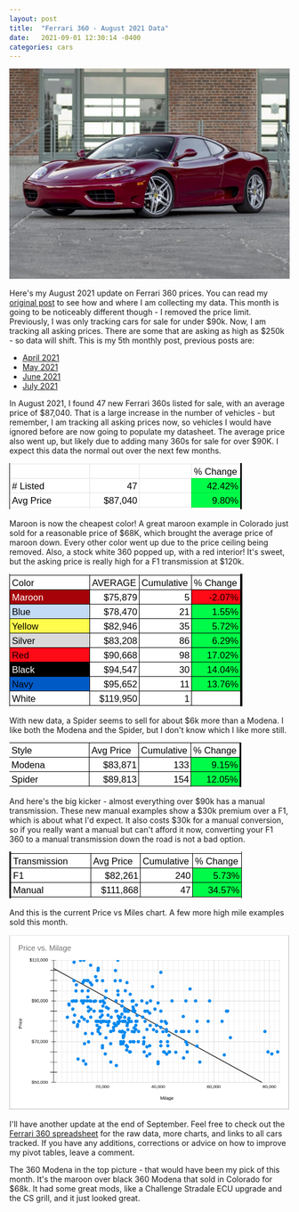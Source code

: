 ```yaml
---
layout: post
title:  "Ferrari 360 - August 2021 Data"
date:   2021-09-01 12:30:14 -0400
categories: cars
---
```


![August 2021](/images/360-aug2021/360.jpg)

Here's my August 2021 update on Ferrari 360 prices. You can read my [original post](https://rskelton.com/ferrari-360-april-2021-data/) to see how and where I am collecting my data. This month is going to be noticeably different though - I removed the price limit. Previously, I was only tracking cars for sale for under $90k. Now, I am tracking all asking prices. There are some that are asking as high as $250k - so data will shift. This is my 5th monthly post, previous posts are:
* [April 2021](https://rskelton.com/ferrari-360-april-2021-data/)
* [May 2021](https://rskelton.com/ferrari-360-may-2021-data/)
* [June 2021](https://rskelton.com/ferrari-360-june-2021-data/)
* [July 2021](https://rskelton.com/ferrari-360-july-2021-data/)

In August 2021, I found 47 new Ferrari 360s listed for sale, with an average price of $87,040. That is a large increase in the number of vehicles - but remember, I am tracking all asking prices now, so vehicles I would have ignored before are now going to populate my datasheet. The average price also went up, but likely due to adding many 360s for sale for over $90K. I expect this data the normal out over the next few months. 

![August 2021](/images/360-aug2021/overall.png)

Maroon is now the cheapest color! A great maroon example in Colorado just sold for a reasonable price of $68K, which brought the average price of maroon down. Every other color went up due to the price ceiling being removed. Also, a stock white 360 popped up, with a red interior! It's sweet, but the asking price is really high for a F1 transmission at $120k. 

![August 2021](/images/360-aug2021/color.png)

With new data, a Spider seems to sell for about $6k more than a Modena. I like both the Modena and the Spider, but I don't know which I like more still. 

![August 2021](/images/360-aug2021/style.png)

And here's the big kicker - almost everything over $90k has a manual transmission. These new manual examples show a $30k premium over a F1, which is about what I'd expect. It also costs $30k for a manual conversion, so if you really want a manual but can't afford it now, converting your F1 360 to a manual transmission down the road is not a bad option. 

![August 2021](/images/360-aug2021/trans.png)

And this is the current Price vs Miles chart. A few more high mile examples sold this month.

![August 2021](/images/360-aug2021/miles.png)

I'll have another update at the end of September. Feel free to check out the [Ferrari 360 spreadsheet](https://rskelton.com/360) for the raw data, more charts, and links to all cars tracked. If you have any additions, corrections or advice on how to improve my pivot tables, leave a comment. 

The 360 Modena in the top picture - that would have been my pick of this month. It's the maroon over black 360 Modena that sold in Colorado for $68k. It had some great mods, like a Challenge Stradale ECU upgrade and the CS grill, and it just looked great. 
